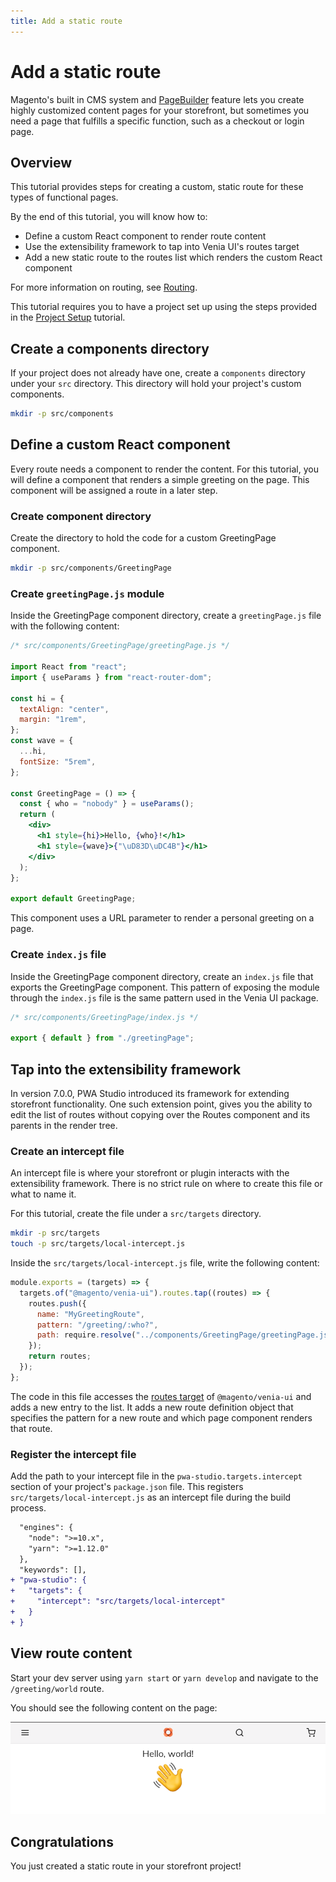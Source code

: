 ```yaml
---
title: Add a static route
---
```


# Add a static route

Magento's built in CMS system and [PageBuilder][] feature lets you create highly customized content pages for your storefront, but
sometimes you need a page that fulfills a specific function, such as a checkout or login page.

[pagebuilder]: /integrations/pagebuilder/

## Overview

This tutorial provides steps for creating a custom, static route for these types of functional pages.

By the end of this tutorial, you will know how to:

- Define a custom React component to render route content
- Use the extensibility framework to tap into Venia UI's routes target
- Add a new static route to the routes list which renders the custom React component

For more information on routing, see [Routing][].

[routing]: /guides/general-concepts/routing/

<InlineAlert variant="info" slots="text"/>

This tutorial requires you to have a project set up using the steps provided in the [Project Setup][] tutorial.

[project setup]: /tutorials/setup-storefront/

## Create a components directory

If your project does not already have one, create a `components` directory under your `src` directory.
This directory will hold your project's custom components.

```sh
mkdir -p src/components
```

## Define a custom React component

Every route needs a component to render the content.
For this tutorial, you will define a component that renders a simple greeting on the page.
This component will be assigned a route in a later step.

### Create component directory

Create the directory to hold the code for a custom GreetingPage component.

```sh
mkdir -p src/components/GreetingPage
```

### Create `greetingPage.js` module

Inside the GreetingPage component directory, create a `greetingPage.js` file with the following content:

```jsx
/* src/components/GreetingPage/greetingPage.js */

import React from "react";
import { useParams } from "react-router-dom";

const hi = {
  textAlign: "center",
  margin: "1rem",
};
const wave = {
  ...hi,
  fontSize: "5rem",
};

const GreetingPage = () => {
  const { who = "nobody" } = useParams();
  return (
    <div>
      <h1 style={hi}>Hello, {who}!</h1>
      <h1 style={wave}>{"\uD83D\uDC4B"}</h1>
    </div>
  );
};

export default GreetingPage;
```

This component uses a URL parameter to render a personal greeting on a page.

### Create `index.js` file

Inside the GreetingPage component directory, create an `index.js` file that exports the GreetingPage component.
This pattern of exposing the module through the `index.js` file is the same pattern used in the Venia UI package.

```js
/* src/components/GreetingPage/index.js */

export { default } from "./greetingPage";
```

## Tap into the extensibility framework

In version 7.0.0, PWA Studio introduced its framework for extending storefront functionality.
One such extension point, gives you the ability to edit the list of routes without copying over the Routes component and its parents in the render tree.

### Create an intercept file

An intercept file is where your storefront or plugin interacts with the extensibility framework.
There is no strict rule on where to create this file or what to name it.

For this tutorial, create the file under a `src/targets` directory.

```sh
mkdir -p src/targets
touch -p src/targets/local-intercept.js
```

Inside the `src/targets/local-intercept.js` file, write the following content:

```js
module.exports = (targets) => {
  targets.of("@magento/venia-ui").routes.tap((routes) => {
    routes.push({
      name: "MyGreetingRoute",
      pattern: "/greeting/:who?",
      path: require.resolve("../components/GreetingPage/greetingPage.js"),
    });
    return routes;
  });
};
```

The code in this file accesses the [routes target][] of `@magento/venia-ui` and adds a new entry to the list.
It adds a new route definition object that specifies the pattern for a new route and which page component renders that route.

[routes target]: /api/peregrine/extension-points/targets/

### Register the intercept file

Add the path to your intercept file in the `pwa-studio.targets.intercept` section of your project's `package.json` file.
This registers `src/targets/local-intercept.js` as an intercept file during the build process.

```diff
  "engines": {
    "node": ">=10.x",
    "yarn": ">=1.12.0"
  },
  "keywords": [],
+ "pwa-studio": {
+   "targets": {
+     "intercept": "src/targets/local-intercept"
+   }
+ }
```

## View route content

Start your dev server using `yarn start` or `yarn develop` and navigate to the `/greeting/world` route.

You should see the following content on the page:

![hello world jsx](./images/hello-world-jsx.png)

## Congratulations

You just created a static route in your storefront project!
